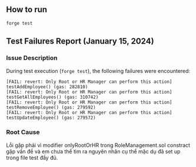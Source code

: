 ## How to run
```
forge test
```
## Test Failures Report (January 15, 2024)

### Issue Description

During test execution (`forge test`), the following failures were encountered:

```shell
[FAIL: revert: Only Root or HR Manager can perform this action] testAddEmployee() (gas: 282810)
[FAIL: revert: Only Root or HR Manager can perform this action] testGetAllEmployees() (gas: 310742)
[FAIL: revert: Only Root or HR Manager can perform this action] testRemoveEmployee() (gas: 279592)
[FAIL: revert: Only Root or HR Manager can perform this action] testUpdateEmployee() (gas: 279572)
```

### Root Cause

Lỗi gặp phải vì modifier onlyRootOrHR trong RoleManagement.sol constract gặp vấn đề và em chưa thể tìm ra nguyên nhân cụ thể mặc dụ đã set up trong file test đầy đủ. 
